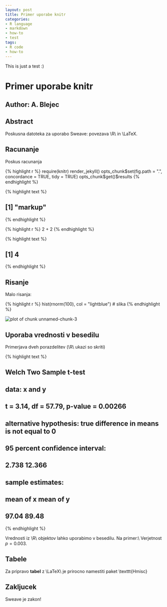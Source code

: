 ```yaml
---
layout: post
title: Primer uporabe knitr
categories:
- R language
- markdown
- how-to
- test
tags:
- R code
- how-to
---
```

This is just a test :)

# Primer uporabe knitr
## Author: A. Blejec

## Abstract
Poskusna datoteka za uporabo Sweave: povezava \R\ in \LaTeX.

## Racunanje

Poskus racunanja


{% highlight r %}
require(knitr)
render_jekyll()
opts_chunk$set(fig.path = ".", concordance = TRUE, tidy = TRUE)
opts_chunk$get()$results
{% endhighlight %}



{% highlight text %}
## [1] "markup"
{% endhighlight %}



{% highlight r %}
2 + 2
{% endhighlight %}



{% highlight text %}
## [1] 4
{% endhighlight %}


## Risanje

Malo risanja:

{% highlight r %}
hist(rnorm(100), col = "lightblue")  # slika
{% endhighlight %}

![plot of chunk unnamed-chunk-3](_unnamed-chunk-3.png) 


## Uporaba vrednosti v besedilu

Primerjava dveh porazdelitev (\R\ ukazi so skriti)


{% highlight text %}
## 
## 	Welch Two Sample t-test
## 
## data:  x and y
## t = 3.14, df = 57.79, p-value = 0.00266
## alternative hypothesis: true difference in means is not equal to 0
## 95 percent confidence interval:
##   2.738 12.366
## sample estimates:
## mean of x mean of y 
##     97.04     89.48
{% endhighlight %}


Vrednosti iz \R\ objektov lahko uporabimo v besedilu.
Na primer:\\ Verjetnost $p=0.003$.

## Tabele

Za pripravo **tabel** z \LaTeX\ je prirocno namestiti paket \texttt{Hmisc}

## Zakljucek

Sweave je zakon!

